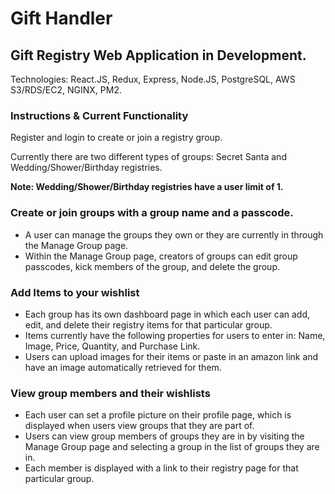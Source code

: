 # Gift Handler

## Gift Registry Web Application in Development.

Technologies: React.JS, Redux, Express, Node.JS, PostgreSQL, AWS S3/RDS/EC2, NGINX, PM2.


### Instructions & Current Functionality

Register and login to create or join a registry group. 

Currently there are two different types of groups: Secret Santa and Wedding/Shower/Birthday registries.

**Note: Wedding/Shower/Birthday registries have a user limit of 1.**

### Create or join groups with a group name and a passcode. 
* A user can manage the groups they own or they are currently in through the Manage Group page. 
* Within the Manage Group page, creators of groups can edit group passcodes, kick members of the group, and delete the group.

### Add Items to your wishlist
* Each group has its own dashboard page in which each user can add, edit, and delete their registry items for that particular group.
* Items currently have the following properties for users to enter in: Name, Image, Price, Quantity, and Purchase Link.
* Users can upload images for their items or paste in an amazon link and have an image automatically retrieved for them.

### View group members and their wishlists
* Each user can set a profile picture on their profile page, which is displayed when users view groups that they are part of. 
* Users can view group members of groups they are in by visiting the Manage Group page and selecting a group in the list of groups they are in. 
* Each member is displayed with a link to their registry page for that particular group.












